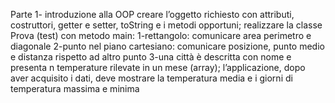 Parte 1- introduzione alla OOP
creare l’oggetto richiesto con attributi, costruttori, getter e setter,
toString e i metodi opportuni; realizzare la classe Prova (test) con
metodo main:
1-rettangolo: comunicare area perimetro e diagonale
2-punto nel piano cartesiano: comunicare posizione, punto medio e distanza
rispetto ad altro punto
3-una città è descritta con nome e presenta n temperature rilevate in un mese
(array); l’applicazione, dopo aver acquisito i dati, deve mostrare la
temperatura media e i giorni di temperatura massima e minima

